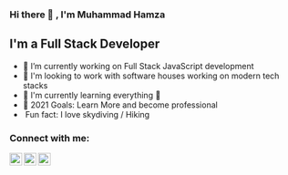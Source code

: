 ### Hi there 👋 , I'm Muhammad Hamza


## I'm a Full Stack Developer

- 🔭 I’m currently working on  Full Stack JavaScript development
- 👯 I'm looking to work with software houses working on modern tech stacks
- 🌱 I'm currently learning everything 🤣
- 🥅 2021 Goals: Learn More and become professional
-  Fun fact: I love skydiving / Hiking

### Connect with me:

[<img align="left" alt=" Muhammad Hamza Asif | Hijazi313 | LinkedIn" width="22px" src="https://cdn.jsdelivr.net/npm/simple-icons@v3/icons/linkedin.svg" />](https://linkedin.com/in/muhammad-hamza-asif)
[<img align="left" alt="Muhammad Hamza Asif | hijazi313 | Dev Community | dev-dot-to" width="22px" src="https://cdn.jsdelivr.net/npm/simple-icons@v3/icons/dev-dot-to.svg" />](https://dev.to/hijazi313)
[<img align="left" alt="Muhammad Hamza Asif | hijazi313 |Npm  | node" width="22px" src="https://cdn.jsdelivr.net/npm/simple-icons@v3/icons/npm.svg" />](https://www.npmjs.com/~hijazi313)
